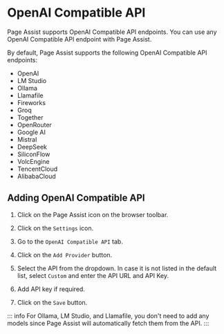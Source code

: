 # OpenAI Compatible API

Page Assist supports OpenAI Compatible API endpoints. You can use any OpenAI Compatible API endpoint with Page Assist.

By default, Page Assist supports the following OpenAI Compatible API endpoints:

- OpenAI
- LM Studio
- Ollama
- Llamafile
- Fireworks
- Groq
- Together
- OpenRouter
- Google AI
- Mistral
- DeepSeek
- SiliconFlow
- VolcEngine
- TencentCloud
- AlibabaCloud


## Adding OpenAI Compatible API


1. Click on the Page Assist icon on the browser toolbar.

2. Click on the `Settings` icon.

3. Go to the `OpenAI Compatible API` tab.

4. Click on the `Add Provider` button.

5. Select the API from the dropdown. In case it is not listed in the default list, select `Custom` and enter the API URL and API Key.

6. Add API key if required.

7. Click on the `Save` button.


::: info
For Ollama, LM Studio, and Llamafile, you don't need to add any models since Page Assist will automatically fetch them from the API.
:::